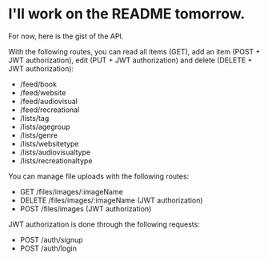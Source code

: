 # I'll work on the README tomorrow.
For now, here is the gist of the API.

With the following routes, you can read all items (GET), add an item (POST + JWT authorization), edit (PUT + JWT authorization) and delete (DELETE + JWT authorization):
<ul>
  <li>/feed/book</li>
  <li>/feed/website</li>
  <li>/feed/audiovisual</li>
  <li>/feed/recreational</li>
  <li>/lists/tag</li>
  <li>/lists/agegroup</li>
  <li>/lists/genre</li>
  <li>/lists/websitetype</li>
  <li>/lists/audiovisualtype</li>
  <li>/lists/recreationaltype</li>
</ul>

You can manage file uploads with the following routes:
<ul>
  <li>GET /files/images/:imageName</li>
  <li>DELETE /files/images/:imageName (JWT authorization)</li>
  <li>POST /files/images (JWT authorization)</li>
</ul>

JWT authorization is done through the following requests:
<ul>
  <li>POST /auth/signup</li>
  <li>POST /auth/login</li>
</ul>
